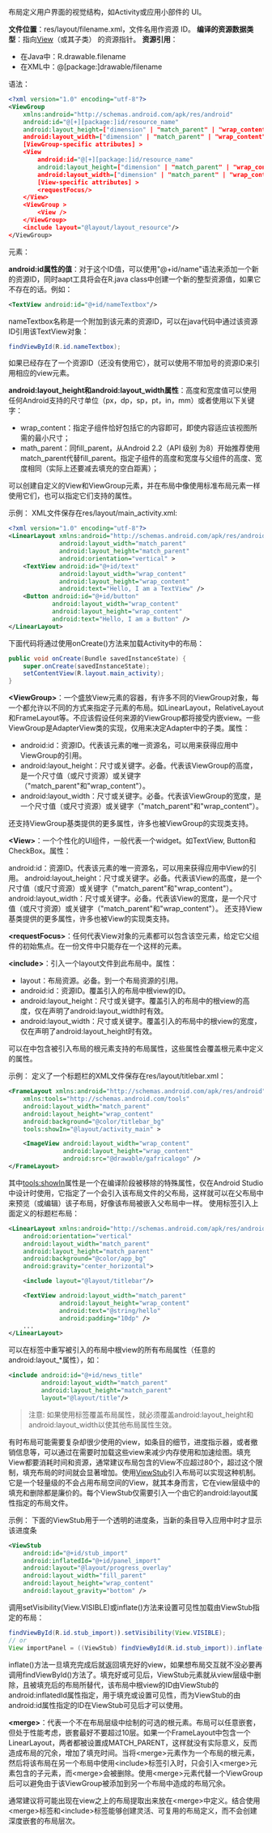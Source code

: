 布局定义用户界面的视觉结构，如Activity或应用小部件的 UI。

**文件位置**：res/layout/filename.xml，文件名用作资源 ID。
**编译的资源数据类型**：指向[View](https://developer.android.com/reference/android/view/View.html)（或其子类） 的资源指针。
**资源引用**：

- 在Java中：R.drawable.filename
- 在XML中：@[package:]drawable/filename

语法：
```xml
<?xml version="1.0" encoding="utf-8"?>
<ViewGroup
    xmlns:android="http://schemas.android.com/apk/res/android"
    android:id="@[+][package:]id/resource_name"
    android:layout_height=["dimension" | "match_parent" | "wrap_content"]
    android:layout_width=["dimension" | "match_parent" | "wrap_content"]
    [ViewGroup-specific attributes] >
    <View
        android:id="@[+][package:]id/resource_name"
        android:layout_height=["dimension" | "match_parent" | "wrap_content"]
        android:layout_width=["dimension" | "match_parent" | "wrap_content"]
        [View-specific attributes] >
        <requestFocus/>
    </View>
    <ViewGroup >
        <View />
    </ViewGroup>
    <include layout="@layout/layout_resource"/>
</ViewGroup>
```
元素：

**android:id属性的值**：对于这个ID值，可以使用"@+id/name"语法来添加一个新的资源ID，同时aapt工具将会在R.java class中创建一个新的整型资源值，如果它不存在的话。例如：
```xml
<TextView android:id="@+id/nameTextbox"/>
```
nameTextbox名称是一个附加到该元素的资源ID，可以在java代码中通过该资源ID引用该TextView对象：
```java
findViewById(R.id.nameTextbox);
```
如果已经存在了一个资源ID（还没有使用它），就可以使用不带加号的资源ID来引用相应的view元素。

**android:layout_height和android:layout_width属性**：高度和宽度值可以使用任何Android支持的尺寸单位（px，dp，sp，pt，in，mm）或者使用以下关键字：

- wrap_content：指定子组件恰好包括它的内容即可，即使内容适应该视图所需的最小尺寸； 
- math_parent：同fill_parent，从Android 2.2（API 级别 为8）开始推荐使用match_parent代替fill_parent。指定子组件的高度和宽度与父组件的高度、宽度相同（实际上还要减去填充的空白距离）； 

可以创建自定义的View和ViewGroup元素，并在布局中像使用标准布局元素一样使用它们，也可以指定它们支持的属性。

示例：
XML文件保存在res/layout/main_activity.xml:
```xml
<?xml version="1.0" encoding="utf-8"?>
<LinearLayout xmlns:android="http://schemas.android.com/apk/res/android"
              android:layout_width="match_parent"
              android:layout_height="match_parent"
              android:orientation="vertical" >
    <TextView android:id="@+id/text"
              android:layout_width="wrap_content"
              android:layout_height="wrap_content"
              android:text="Hello, I am a TextView" />
    <Button android:id="@+id/button"
            android:layout_width="wrap_content"
            android:layout_height="wrap_content"
            android:text="Hello, I am a Button" />
</LinearLayout>
```
下面代码将通过使用onCreate()方法来加载Activity中的布局：
```java
public void onCreate(Bundle savedInstanceState) {
    super.onCreate(savedInstanceState);
    setContentView(R.layout.main_activity);
}
```
**&lt;ViewGroup>**：一个盛放View元素的容器，有许多不同的ViewGroup对象，每一个都允许以不同的方式来指定子元素的布局。如LinearLayout，RelativeLayout和FrameLayout等。不应该假设任何来源的ViewGroup都将接受内嵌view。一些ViewGroup是AdapterView类的实现，仅用来决定Adapter中的子类。属性：

- android:id：资源ID。代表该元素的唯一资源名，可以用来获得应用中ViewGroup的引用。
- android:layout_height：尺寸或关键字。必备。代表该ViewGroup的高度，是一个尺寸值（或尺寸资源）或关键字（"match_parent"和"wrap_content"）。
- android:layout_width：尺寸或关键字。必备。代表该ViewGroup的宽度，是一个尺寸值（或尺寸资源）或关键字（"match_parent"和"wrap_content"）。

还支持ViewGroup基类提供的更多属性，许多也被ViewGroup的实现类支持。

**&lt;View>**：一个个性化的UI组件，一般代表一个widget。如TextView, Button和CheckBox。属性：

android:id：资源ID。代表该元素的唯一资源名，可以用来获得应用中View的引用。
android:layout_height：尺寸或关键字。必备。代表该View的高度，是一个尺寸值（或尺寸资源）或关键字（"match_parent"和"wrap_content"）。
android:layout_width：尺寸或关键字。必备。代表该View的宽度，是一个尺寸值（或尺寸资源）或关键字（"match_parent"和"wrap_content"）。
还支持View基类提供的更多属性，许多也被View的实现类支持。

**&lt;requestFocus>**：任何代表View对象的元素都可以包含该空元素，给定它父组件的初始焦点。在一份文件中只能存在一个这样的元素。

**&lt;include>**：引入一个layout文件到此布局中。属性：

- layout：布局资源。必备。到一个布局资源的引用。
- android:id：资源ID。覆盖引入的布局中根view的ID。
- android:layout_height：尺寸或关键字。覆盖引入的布局中的根view的高度，仅在声明了android:layout_width时有效。
- android:layout_width：尺寸或关键字。覆盖引入的布局中的根view的宽度，仅在声明了android:layout_height时有效。

可以在<include>中包含被引入布局的根元素支持的布局属性，这些属性会覆盖根元素中定义的属性。

示例：
定义了一个标题栏的XML文件保存在res/layout/titlebar.xml：
```xml
<FrameLayout xmlns:android="http://schemas.android.com/apk/res/android"
    xmlns:tools="http://schemas.android.com/tools"
    android:layout_width="match_parent"
    android:layout_height="wrap_content"
    android:background="@color/titlebar_bg"
    tools:showIn="@layout/activity_main" >

    <ImageView android:layout_width="wrap_content"
               android:layout_height="wrap_content"
               android:src="@drawable/gafricalogo" />
</FrameLayout>
```
其中[tools:showIn](https://developer.android.com/studio/write/tool-attributes.html#toolsshowin)属性是一个在编译阶段被移除的特殊属性，仅在Android Studio中设计时使用，它指定了一个会引入该布局文件的父布局，这样就可以在父布局中来预览（或编辑）该子布局，好像该布局被嵌入父布局中一样。
使用<include>标签引入上面定义的标题栏布局：
```xml
<LinearLayout xmlns:android="http://schemas.android.com/apk/res/android"
    android:orientation="vertical"
    android:layout_width="match_parent"
    android:layout_height="match_parent"
    android:background="@color/app_bg"
    android:gravity="center_horizontal">

    <include layout="@layout/titlebar"/>

    <TextView android:layout_width="match_parent"
              android:layout_height="wrap_content"
              android:text="@string/hello"
              android:padding="10dp" />
    ...
</LinearLayout>
```
可以在<include>标签中重写被引入的布局中根view的所有布局属性（任意的android:layout_*属性），如：
```xml
<include android:id="@+id/news_title"
         android:layout_width="match_parent"
         android:layout_height="match_parent"
         layout="@layout/title"/>
```
>注意: 如果使用<include>标签覆盖布局属性，就必须覆盖android:layout_height和android:layout_width以使其他布局属性生效。


有时布局可能需要复杂却很少使用的view，如条目的细节，进度指示器，或者撤销信息等，可以通过在需要时加载这些view来减少内存使用和加速绘图。填充View都要消耗时间和资源，通常建议布局包含的View不应超过80个，超过这个限制，填充布局的时间就会显著增加。使用[ViewStub](https://developer.android.com/reference/android/view/ViewStub.html)引入布局可以实现这种机制。它是一个轻量级的不会占用布局空间的View，就其本身而言，它在view层级中的填充和删除都是廉价的。每个ViewStub仅需要引入一个由它的android:layout属性指定的布局文件。

示例：
下面的ViewStub用于一个透明的进度条，当新的条目导入应用中时才显示该进度条
```xml
<ViewStub
    android:id="@+id/stub_import"
    android:inflatedId="@+id/panel_import"
    android:layout="@layout/progress_overlay"
    android:layout_width="fill_parent"
    android:layout_height="wrap_content"
    android:layout_gravity="bottom" />
```
调用setVisibility(View.VISIBLE)或inflate()方法来设置可见性加载由ViewStub指定的布局：
```java
findViewById(R.id.stub_import)).setVisibility(View.VISIBLE);
// or
View importPanel = ((ViewStub) findViewById(R.id.stub_import)).inflate();
```
inflate()方法一旦填充完成后就返回填充好的view，如果想布局交互就不没必要再调用findViewById()方法了。填充好或可见后，ViewStub元素就从view层级中删除，且被填充后的布局所替代，该布局中根view的ID由ViewStub的android:inflatedId属性指定，用于填充或设置可见性，而为ViewStub的由android:id属性指定的ID在ViewStub可见后才可以使用。

**&lt;merge>**：代表一个不在布局层级中绘制的可选的根元素。布局可以任意嵌套，但处于性能考虑，嵌套最好不要超过10层。如果一个FrameLayout中包含一个LinearLayout，两者都被设置成MATCH_PARENT，这样就没有实际意义，反而造成布局的冗余，增加了填充时间。当将&lt;merge>元素作为一个布局的根元素，然后将该布局在另一个布局中使用&lt;include>标签引入时，只会引入&lt;merge>元素包含的子元素，而&lt;merge>会被删除。使用&lt;merge>元素代替一个ViewGroup后可以避免由于该ViewGroup被添加到另一个布局中造成的布局冗余。

通常建议将可能出现在view之上的布局提取出来放在&lt;merge>中定义。结合使用&lt;merge>标签和&lt;include>标签能够创建灵活、可复用的布局定义，而不会创建深度嵌套的布局层次。